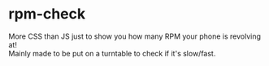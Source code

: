 # rpm-check
More CSS than JS just to show you how many RPM your phone is revolving at!  
Mainly made to be put on a turntable to check if it's slow/fast.
